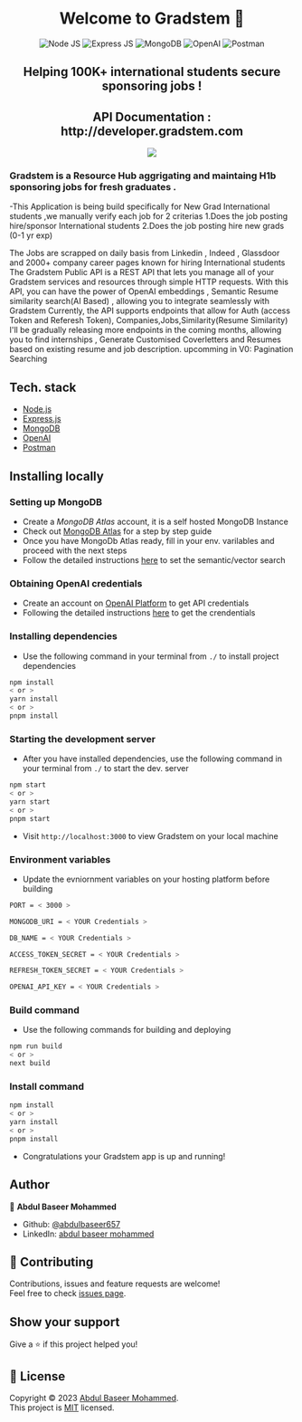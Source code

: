 <h1 align="center">Welcome to Gradstem 👋</h1>

<div align="center">

![Node JS](https://img.shields.io/badge/Node.js-43853D?style=for-the-badge&logo=node.js&logoColor=white)
![Express JS](https://img.shields.io/badge/Express.js-404D59?style=for-the-badge)
![MongoDB](https://img.shields.io/badge/MongoDB-4EA94B?style=for-the-badge&logo=mongodb&logoColor=white)
![OpenAI](https://img.shields.io/badge/chatGPT-74aa9c?logo=openai&logoColor=white)
![Postman](https://img.shields.io/badge/Postman-F6BB43?style=flat-square&logo=Postman&logoColor=white)

</div>

<h2 align="center">Helping 100K+ international students secure sponsoring jobs !</h2>
<h2 align="center">API Documentation : http://developer.gradstem.com </h2>

<p align="center">
  <a href="https://gradstem.com" target="_blank"> 
    <img src="https://github.com/abdulbaseer657/gradstem/blob/abdul-setup/static/gradstem.jpg alt="Gradstem Home">
  </a>
</p>

### Gradstem is a Resource Hub aggrigating and maintaing H1b sponsoring jobs for fresh graduates .

-This Application is being build specifically for New Grad International students ,we manually verify each job for 2 criterias
1.Does the job posting hire/sponsor International students
2.Does the job posting hire new grads (0-1 yr exp)

The Jobs are scrapped on daily basis from Linkedin , Indeed , Glassdoor and 2000+ company career pages known for hiring International students
The Gradstem Public API is a REST API that lets you manage all of your Gradstem services and resources through simple HTTP requests. With this API, you can have the power of OpenAI embeddings , Semantic Resume similarity search(AI Based) , allowing you to integrate seamlessly with Gradstem
Currently, the API supports endpoints that allow for Auth (access Token and Referesh Token),
Companies,Jobs,Similarity(Resume Similarity)
I'll be gradually releasing more endpoints in the coming months, allowing you to find internships , Generate Customised Coverletters and Resumes based on existing resume and job description.
upcomming in V0:
Pagination
Searching

## Tech. stack

- [Node.js](https://nodejs.org/)
- [Express.js](https://expressjs.com)
- [MongoDB](https://mongodb.com/)
- [OpenAI](https://www.openai.com/)
- [Postman](https://www.postman.com)

## Installing locally

### Setting up MongoDB

- Create a <i>MongoDB Atlas</i> account, it is a self hosted MongoDB Instance
- Check out [MongoDB Atlas](https://www.mongodb.com/atlas/database) for a step by step guide
- Once you have MongoDb Atlas ready, fill in your env. varilables and proceed with the next steps
- Follow the detailed instructions [here](https://www.mongodb.com/developer/products/atlas/semantic-search-mongodb-atlas-vector-search/) to set the semantic/vector search

### Obtaining OpenAI credentials

- Create an account on [OpenAI Platform](https://platform.openai.com/) to get API credentials
- Following the detailed instructions [here](https://platform.openai.com/docs/api-reference/introduction) to get the crendentials

### Installing dependencies

- Use the following command in your terminal from `./` to install project dependencies

```sh
npm install
< or >
yarn install
< or >
pnpm install
```

### Starting the development server

- After you have installed dependencies, use the following command in your terminal from `./` to start the dev. server

```sh
npm start
< or >
yarn start
< or >
pnpm start
```

- Visit `http://localhost:3000` to view Gradstem on your local machine

### Environment variables

- Update the evniornment variables on your hosting platform before building

```sh
PORT = < 3000 >

MONGODB_URI = < YOUR Credentials >

DB_NAME = < YOUR Credentials >

ACCESS_TOKEN_SECRET = < YOUR Credentials >

REFRESH_TOKEN_SECRET = < YOUR Credentials >

OPENAI_API_KEY = < YOUR Credentials >

```

### Build command

- Use the following commands for building and deploying

```sh
npm run build
< or >
next build
```

### Install command

```sh
npm install
< or >
yarn install
< or >
pnpm install
```

- Congratulations your Gradstem app is up and running!

## Author

👤 **Abdul Baseer Mohammed**

- Github: [@abdulbaseer657](https://github.com/abdulbaseer657)
- LinkedIn: [abdul baseer mohammed](https://www.linkedin.com/in/abdul-baseer-mohammed-59bbbb158/)

## 🤝 Contributing

Contributions, issues and feature requests are welcome!<br />Feel free to check [issues page](https://github.com/abdulbaseer657/gradstem/issues).

## Show your support

Give a ⭐️ if this project helped you!

## 📝 License

Copyright © 2023 [Abdul Baseer Mohammed](https://github.com/abdulbaseer657).<br />
This project is [MIT](https://github.com/abdulbaseer657/gradstem/blob/main/LICENSE) licensed.
